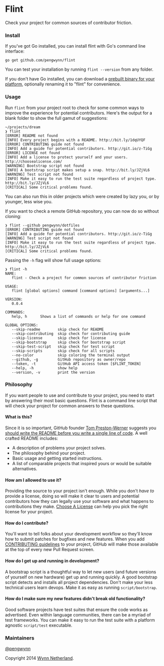 # Flint

Check your project for common sources of contributor friction.

### Install

If you've got Go installed, you can install flint with Go's command line
interface:

    go get github.com/pengwynn/flint

You can test your installation by running `flint --version` from any folder.

If you don't have Go installed, you can download a [prebuilt binary for your
platform][releases], optionally renaming it to "flint" for convenience.

### Usage

Run `flint` from your project root to check for some common ways to improve the
experience for potential contributors. Here's the output for a blank folder to
show the full gamut of suggestions:

    ~/projects/dream
    ❯ flint
    [ERROR] README not found
    [INFO] Every project begins with a README. http://bit.ly/1dqUYQF
    [ERROR] CONTRIBUTING guide not found
    [INFO] Add a guide for potential contributors. http://git.io/z-TiGg
    [ERROR] LICENSE not found
    [INFO] Add a license to protect yourself and your users. http://choosealicense.com/
    [WARNING] Bootstrap script not found
    [INFO] A bootstrap script makes setup a snap. http://bit.ly/JZjVL6
    [WARNING] Test script not found
    [INFO] Make it easy to run the test suite regardless of project type. http://bit.ly/JZjVL6
    [CRITICAL] Some critical problems found.

You can also run this in older projects which were created by lazy you, or by
younger, less wise you.

If you want to check a remote GitHub repository, you can now do so without
cloning:

    ❯ flint --github pengwynn/dotfiles
    [ERROR] CONTRIBUTING guide not found
    [INFO] Add a guide for potential contributors. http://git.io/z-TiGg
    [WARNING] Test script not found
    [INFO] Make it easy to run the test suite regardless of project type. http://bit.ly/JZjVL6
    [CRITICAL] Some critical problems found.

Passing the `-h` flag will show full usage options:

    ❯ flint -h
    NAME:
       flint - Check a project for common sources of contributor friction
    
    USAGE:
       flint [global options] command [command options] [arguments...]
    
    VERSION:
       0.0.4
    
    COMMANDS:
       help, h      Shows a list of commands or help for one command
    
    GLOBAL OPTIONS:
       --skip-readme        skip check for README
       --skip-contributing  skip check for contributing guide
       --skip-license       skip check for license
       --skip-bootstrap     skip check for bootstrap script
       --skip-test-script   skip check for test script
       --skip-scripts       skip check for all scripts
       --no-color           skip coloring the terminal output
       --github, -g         GitHub repository as owner/repo
       --token, -t          GitHub API access token [$FLINT_TOKEN]
       --help, -h           show help
       --version, -v        print the version

### Philosophy

If you want people to use and contribute to your project, you need to start by
answering their most basic questions. Flint is a command line script that will
check your project for common answers to these questions.

#### What is this?

Since it is so important, GitHub founder [Tom Preston-Werner][mojombo]
suggests you [should write the README before you write a single line of
code][RDD]. A well crafted README includes:

- A description of problems your project solves.
- The philosophy behind your project.
- Basic usage and getting started instructions.
- A list of comparable projects that inspired yours or would be suitable
  alternatives.

#### How am I allowed to use it?

Providing the source to your project isn't enough. While you don't _have to_
provide a license, doing so will make it clear to users and potential
contributors how they can legally use your software and what happens to
contributions they make. [Choose A License][choose] can help you pick the right
license for your project.

#### How do I contribute?

You'll want to tell folks about your development workflow so they'll know how
to submit patches for bugfixes and new features. When you add [CONTRIBUTING
guidelines][contributing] to your project, GitHub will make those available at
the top of every new Pull Request screen.

#### How do I get up and running in development?

A bootstrap script is a thoughtful way to let new users (and future versions of
yourself on new hardware) get up and running quickly. A good bootstrap script
detects and installs all project dependencies. Don't make your less technical
users learn devops. Make it as easy as running `script/bootstrap`.

#### How do I make sure my new features didn't break old functionality?

Good software projects have test suites that ensure the code works as
advertised. Even within language communities, there can be a myriad of test
frameworks. You can make it easy to run the test suite with a platform agnostic
`script/test` executable.

### Maintainers

[@pengwynn][pengwynn]

Copyright 2014 [Wynn Netherland][pengwynn].

[pengwynn]: https://github.com/pengwynn
[mojombo]: https://github.com/mojombo
[contributing]: https://github.com/blog/1184-contributing-guidelines
[octokit contrib]: https://github.com/octokit/octokit.rb/blob/master/CONTRIBUTING.md
[choose]: http://choosealicense.com/
[RDD]: http://tom.preston-werner.com/2010/08/23/readme-driven-development.html
[releases]: https://github.com/pengwynn/flint/releases
